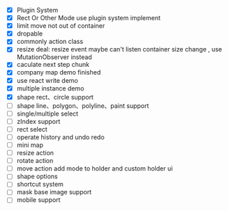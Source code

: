 - [x] Plugin System
- [x] Rect Or Other Mode use plugin system implement
- [x] limit move not out of container
- [x] dropable
- [x] commonly action class
- [x] resize deal: resize event maybe can't listen container size change , use MutationObserver instead
- [x] caculate next step chunk
- [x] company map demo finished
- [x] use react write demo
- [x] multiple instance demo
- [x] shape rect、circle support
- [ ] shape line、polygon、polyline、paint support
- [ ] single/multiple select
- [ ] zIndex support
- [ ] rect select
- [ ] operate history and undo redo
- [ ] mini map
- [ ] resize action
- [ ] rotate action
- [ ] move action add mode to holder and custom holder ui
- [ ] shape options
- [ ] shortcut system
- [ ] mask base image support
- [ ] mobile support

